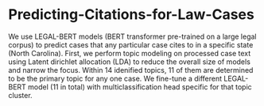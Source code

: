 # Predicting-Citations-for-Law-Cases

We use LEGAL-BERT models (BERT transformer pre-trained on a large legal corpus) to predict cases that any particular case cites to in a specific state (North Carolina). First, we perform topic modeling on processed case text using Latent dirichlet allocation (LDA) to reduce the overall size of models and narrow the focus. Within 14 idenified topics, 11 of them are determined to be the primary topic for any one case. We fine-tune a different LEGAL-BERT model (11 in total) with multiclassification head specific for that topic cluster.
